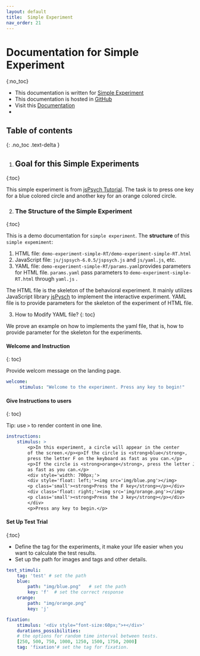 ```yaml
---
layout: default
title:  Simple Experiment
nav_order: 21
---
```

# Documentation for Simple Experiment
{:no_toc}
* This documentation is written for [Simple Experiment](http://www.kathrynschuler.com/experiment-library/demo-experiment-simple-RT/demo-experiment-simple-RT.html)
* This documentation is hosted in [GitHub](https://github.com/kschuler/experiment-library/tree/master/demo-experiment-simple-RA)
* Visit this [Documentation](http://www.kathrynschuler.com/experiment-library/demo-experiment-simple-RA/readme.html)
* 
## Table of contents
{: .no_toc .text-delta }


1.  ## Goal for this Simple Experiments
{:toc}

This simple experiment is from [jsPsych Tutorial](https://www.jspsych.org/tutorials/rt-task/). The task is to press one key for a blue colored circle and another key for an orange colored circle.

2. ### The Structure of  the Simple Experiment
{:toc}

This is a demo documentation for `simple experiment`. The **structure** of this `simple expemiment`:


1. HTML file: `demo-experiment-simple-RT/demo-experiment-simple-RT.html`
2. JavaScript file: `js/jspsych-6.0.5/jspsych.js` and  `js/yaml.js`, etc.
3. YAML file: `demo-experiment-simple-RT/params.yaml`provides parameters for HTML file.  `params.yaml` pass parameters to `demo-experiment-simple-RT.html` through `yaml.js` .

The HTML file is the skeleton of the behavioral experiment. It mainly utilizes JavaScript library  [jsPysch](https://www.jspsych.org/) to implement the interactive experiment. YAML file is to provide parameters for the skeleton of the experiment of HTML file. 

3. How to Modify YAML file?
{: toc}

We prove an example on how to implements the yaml file, that is, how to provide parameter for the skeleton for the experiments.

####  Welcome and Instruction 
{: toc}

Provide welcom message on the landing page.
```yaml
welcome:
     stimulus: "Welcome to the experiment. Press any key to begin!"
```
####  Give Instructions to users 
{: toc}

Tip: use `>` to render content in one line. 
```yaml
instructions:
    stimulus: >
        <p>In this experiment, a circle will appear in the center
        of the screen.</p><p>If the circle is <strong>blue</strong>,
        press the letter F on the keyboard as fast as you can.</p>
        <p>If the circle is <strong>orange</strong>, press the letter J
        as fast as you can.</p>
        <div style='width: 700px;'>
        <div style='float: left;'><img src='img/blue.png'></img>
        <p class='small'><strong>Press the F key</strong></p></div>
        <div class='float: right;'><img src='img/orange.png'></img>
        <p class='small'><strong>Press the J key</strong></p></div>
        </div>
        <p>Press any key to begin.</p>
```
#### Set Up Test Trial
{:toc}

* Define the tag for the experiments, it make your life easier when you want to calculate the test results.
* Set up the path for images and tags and other details.

```yaml
test_stimuli: 
    tag: 'test' # set the path 
    blue:
        path: "img/blue.png"   # set the path
        key: 'f'  # set the correct response
    orange:
        path: "img/orange.png"
        key: 'j'

fixation:
    stimulus: '<div style="font-size:60px;">+</div>'
    durations_possibilities: 
    # the options for random time interval between tests.
    [250, 500, 750, 1000, 1250, 1500, 1750, 2000]
    tag: 'fixation'# set the tag for fixation.
```
<!--stackedit_data:
eyJoaXN0b3J5IjpbLTQzMDEzMTE5NCwtMTQ0ODQ1NTc1MCwtMT
MwMjI2ODY4OSwtMTk3ODE3NzA5Niw0NDcwMzI1NTgsLTIwNjkz
NTkwMDQsNzU3MTI3NDk1LC0yMjg0NTI2MDMsLTYxMzg3Mzk5LD
IxMTMwODE1ODEsLTE4NTMxMDcyOTMsLTE0NTExMDEwMzMsMTA3
MDU3OTYwLDE1Mzc1MTE2NTQsLTExMjk5NzIwMjMsLTU0NjI0Mz
U1NSwtMTI5ODY2ODA3MSw5MTQ5MDIyODIsMTkxNzg1MDk0OSwt
NzA4MzY5MjA3XX0=
-->